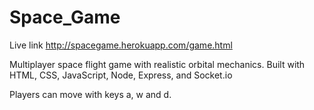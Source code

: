 ﻿# Space_Game

Live link http://spacegame.herokuapp.com/game.html
 
Multiplayer space flight game with realistic orbital mechanics. 
Built with HTML, CSS, JavaScript, Node, Express, and Socket.io

Players can move with keys a, w and d.
